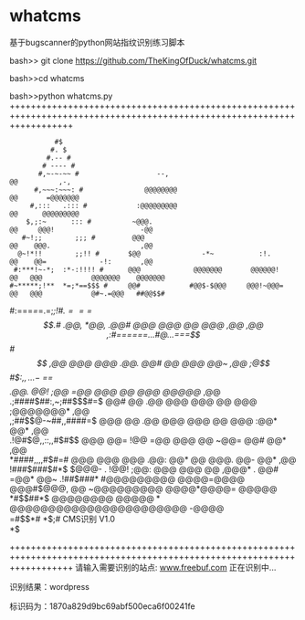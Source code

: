 # whatcms
基于bugscanner的python网站指纹识别练习脚本

bash>> git clone https://github.com/TheKingOfDuck/whatcms.git

bash>>cd whatcms

bash>>python whatcms.py
++++++++++++++++++++++++++++++++++++++++++++++++++++++++++++++++++++++++++++++++++++++++++++++++++++++++++++++++++++++++
                                                                                                                                                                                                                                                                                                                                                                                                                                                                                          
               #$                                                                                                       
              #. $                                                                                                      
             #.-- #                                                                                                     
            # ---- #                                                                                                    
           #,~-~-~~ #                   --,                                @@          ,-,                              
          #,~~~:~~~: #               @@@@@@@@                              @@       =@@@@@@@                            
         #,:::   .::: #            :@@@@@@@@@                              @@      @@@@@@@@@                            
        $,;:~      ::: #          ~@@@.                                    @@     @@@!                     -@@          
       #~!;;        ;;; #         @@@                                      @@    @@@.                      ,@@          
      @~!*!!        ;;!! #       $@@               -*~           :!.       @@    @@=             -!:       ,@@          
     #:***!~-*;  :*-:!!!! #      @@@             @@@@@@@       @@@@@@!     @@   @@@            @@@@@@@    @@@@@@@       
    #~*****;!**  *=;*==$$$ #     @@#            #@@$-$@@@     @@@!~@@@=    @@   @@@            @#~.=@@@   ##@@$$#       
   #:===*=*=.=;*;!#.$===$$$.#   .@@,           *@@,   .@@#   @@@    @@@    @@   @@@                 ,@@    ,@@          
   ,:#======...#@...===$$#$$    ,@@            @@@     @@@  .@@.     @@#   @@   @@@                  @@~   ,@@          
     ;@$$#$$:,,...-~$==$$$$     .@@.           @@!     ;@@  =@@      @@@   @@   @@@               @@@@@*   ,@@          
     .;####$##:,~;##$$$#=$       @@#           @@      .@@  @@@      @@@   @@   @@@            ;@@@@@@@*   ,@@          
      ,;##$$@-~##,,####=$        @@@           @@      .@@  @@@      @@@   @@   @@@           :@@*   @@*   ,@@          
       .!@#$@,,::,,#$#$$         @@@           @@=     !@@  =@@      @@@   @@   ~@@=          @@#    @@*   ,@@          
         *####,,,,#$#=#           @@@          @@@     @@@  .@@:     @@*   @@    @@@.         @@-    @@*   ,@@          
          !###$###$#*$            $@@@-     .  !@@!   ;@@:   @@@    @@@    @@    ,@@@*     .  @@#   =@@*    @@~         
          .!##$###$*$              #@@@@@@@@@   @@@@=@@@@     @@@#$@@@,    @@     ~@@@@@@@@@  @@@@*@@@@=    @@@@@       
            *#$$##*$                 @@@@@@@@    $@@@@@*       @@@@@@      @@       @@@@@@@@   @@@@@ @@$    -@@@@       
             =#$$*#                                                                                                     
              *$;#                                                                             CMS识别 V1.0                                         
               *$                                                                                                       
                                                                                                                                                         
            
++++++++++++++++++++++++++++++++++++++++++++++++++++++++++++++++++++++++++++++++++++++++++++++++++++++++++++++++++++++++
请输入需要识别的站点: www.freebuf.com
正在识别中...

 识别结果：wordpress

 标识码为：1870a829d9bc69abf500eca6f00241fe
 
 

